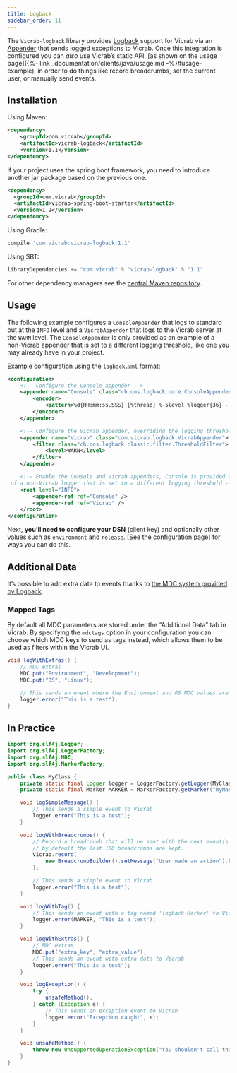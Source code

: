 ```yaml
---
title: Logback
sidebar_order: 11
---
```


The `Vicrab-logback` library provides [Logback](http://logback.qos.ch/) support for Vicrab via an [Appender](http://logback.qos.ch/apidocs/ch/qos/logback/core/Appender.html) that sends logged exceptions to Vicrab. Once this integration is configured you can _also_ use Vicrab’s static API, [as shown on the usage page]({%- link _documentation/clients/java/usage.md -%}#usage-example), in order to do things like record breadcrumbs, set the current user, or manually send events.

<!-- WIZARD -->
## Installation

Using Maven:

```xml
<dependency>
    <groupId>com.vicrab</groupId>
    <artifactId>vicrab-logback</artifactId>
    <version>1.1</version>
</dependency>
```

If your project uses the spring boot framework, you need to introduce another jar package based on the previous one.

```xml
<dependency>
  <groupId>com.vicrab</groupId>
  <artifactId>vicrab-spring-boot-starter</artifactId>
  <version>1.2</version>
</dependency>
```

Using Gradle:

```groovy
compile 'com.vicrab:vicrab-logback:1.1'
```

Using SBT:

```scala
libraryDependencies += "com.vicrab" % "vicrab-logback" % "1.1"
```

For other dependency managers see the [central Maven repository](https://search.maven.org/#artifactdetails%7Ccom.vicrab%7Cvicrab-logback%7C1.1%7Cjar).

## Usage

The following example configures a `ConsoleAppender` that logs to standard out at the `INFO` level and a `VicrabAppender` that logs to the Vicrab server at the `WARN` level. The `ConsoleAppender` is only provided as an example of a non-Vicrab appender that is set to a different logging threshold, like one you may already have in your project.

Example configuration using the `logback.xml` format:

```xml
<configuration>
    <!-- Configure the Console appender -->
    <appender name="Console" class="ch.qos.logback.core.ConsoleAppender">
        <encoder>
            <pattern>%d{HH:mm:ss.SSS} [%thread] %-5level %logger{36} - %msg%n</pattern>
        </encoder>
    </appender>

    <!-- Configure the Vicrab appender, overriding the logging threshold to the WARN level -->
    <appender name="Vicrab" class="com.vicrab.logback.VicrabAppender">
        <filter class="ch.qos.logback.classic.filter.ThresholdFilter">
            <level>WARN</level>
        </filter>
    </appender>

    <!-- Enable the Console and Vicrab appenders, Console is provided as an example
 of a non-Vicrab logger that is set to a different logging threshold -->
    <root level="INFO">
        <appender-ref ref="Console" />
        <appender-ref ref="Vicrab" />
    </root>
</configuration>
```

Next, **you’ll need to configure your DSN** (client key) and optionally other values such as `environment` and `release`. [See the configuration page] for ways you can do this.
<!-- ENDWIZARD -->

## Additional Data

It’s possible to add extra data to events thanks to [the MDC system provided by Logback](http://logback.qos.ch/manual/mdc.html).

### Mapped Tags

By default all MDC parameters are stored under the “Additional Data” tab in Vicrab. By specifying the `mdctags` option in your configuration you can choose which MDC keys to send as tags instead, which allows them to be used as filters within the Vicrab UI.

```java
void logWithExtras() {
    // MDC extras
    MDC.put("Environment", "Development");
    MDC.put("OS", "Linux");

    // This sends an event where the Environment and OS MDC values are set as additional data
    logger.error("This is a test");
}
```

## In Practice

```java
import org.slf4j.Logger;
import org.slf4j.LoggerFactory;
import org.slf4j.MDC;
import org.slf4j.MarkerFactory;

public class MyClass {
    private static final Logger logger = LoggerFactory.getLogger(MyClass.class);
    private static final Marker MARKER = MarkerFactory.getMarker("myMarker");

    void logSimpleMessage() {
        // This sends a simple event to Vicrab
        logger.error("This is a test");
    }

    void logWithBreadcrumbs() {
        // Record a breadcrumb that will be sent with the next event(s),
        // by default the last 100 breadcrumbs are kept.
        Vicrab.record(
            new BreadcrumbBuilder().setMessage("User made an action").build()
        );

        // This sends a simple event to Vicrab
        logger.error("This is a test");
    }

    void logWithTag() {
        // This sends an event with a tag named 'logback-Marker' to Vicrab
        logger.error(MARKER, "This is a test");
    }

    void logWithExtras() {
        // MDC extras
        MDC.put("extra_key", "extra_value");
        // This sends an event with extra data to Vicrab
        logger.error("This is a test");
    }

    void logException() {
        try {
            unsafeMethod();
        } catch (Exception e) {
            // This sends an exception event to Vicrab
            logger.error("Exception caught", e);
        }
    }

    void unsafeMethod() {
        throw new UnsupportedOperationException("You shouldn't call this!");
    }
}
```
